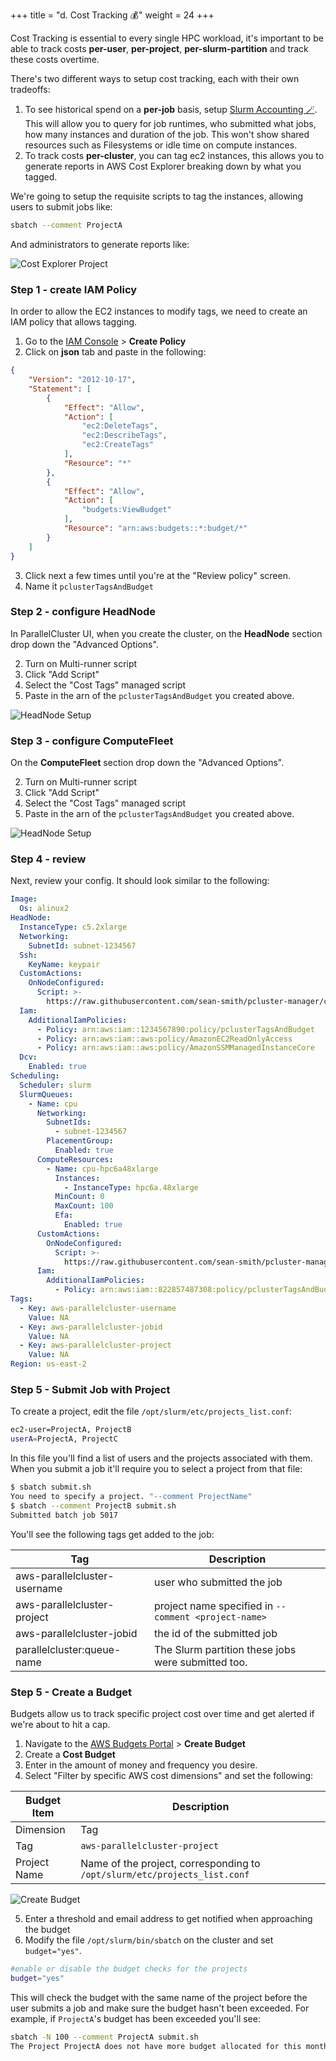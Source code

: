 +++
title = "d. Cost Tracking 💰"
weight = 24
+++

Cost Tracking is essential to every single HPC workload, it's important to be able to track costs **per-user**, **per-project**, **per-slurm-partition** and track these costs overtime.

There's two different ways to setup cost tracking, each with their own tradeoffs:

1. To see historical spend on a **per-job** basis, setup [Slurm Accounting 🪄](02-slurm-accounting.html). This will allow you to query for job runtimes, who submitted what jobs, how many instances and duration of the job. This won't show shared resources such as Filesystems or idle time on compute instances.
2. To track costs **per-cluster**, you can tag ec2 instances, this allows you to generate reports in AWS Cost Explorer breaking down by what you tagged.

We're going to setup the requisite scripts to tag the instances, allowing users to submit jobs like:

```bash
sbatch --comment ProjectA
```

And administrators to generate reports like:

![Cost Explorer Project](04-cost-tracking/cost-explorer-project.png)

### Step 1 - create IAM Policy

In order to allow the EC2 instances to modify tags, we need to create an IAM policy that allows tagging.

1. Go to the [IAM Console](https://console.aws.amazon.com/iamv2/home#/policies) > **Create Policy**
2. Click on **json** tab and paste in the following:

```json
{
    "Version": "2012-10-17",
    "Statement": [
        {
            "Effect": "Allow",
            "Action": [
                "ec2:DeleteTags",
                "ec2:DescribeTags",
                "ec2:CreateTags"
            ],
            "Resource": "*"
        },
        {
            "Effect": "Allow",
            "Action": [
                "budgets:ViewBudget"
            ],
            "Resource": "arn:aws:budgets::*:budget/*"
        }
    ]
}
```
3. Click next a few times until you're at the "Review policy" screen.
4. Name it `pclusterTagsAndBudget`

### Step 2 - configure HeadNode

In ParallelCluster UI, when you create the cluster, on the **HeadNode** section drop down the "Advanced Options".

2. Turn on Multi-runner script
3. Click "Add Script"
4. Select the "Cost Tags" managed script
5. Paste in the arn of the `pclusterTagsAndBudget` you created above. 

![HeadNode Setup](04-cost-tracking/cost-tags-headnode.png)

### Step 3 - configure ComputeFleet

On the **ComputeFleet** section drop down the "Advanced Options".

2. Turn on Multi-runner script
3. Click "Add Script"
4. Select the "Cost Tags" managed script
5. Paste in the arn of the `pclusterTagsAndBudget` you created above. 

![HeadNode Setup](04-cost-tracking/cost-tags-computefleet.png)

### Step 4 - review

Next, review your config. It should look similar to the following:

```yaml
Image:
  Os: alinux2
HeadNode:
  InstanceType: c5.2xlarge
  Networking:
    SubnetId: subnet-1234567
  Ssh:
    KeyName: keypair
  CustomActions:
    OnNodeConfigured:
      Script: >-
        https://raw.githubusercontent.com/sean-smith/pcluster-manager/cost-explorer/resources/scripts/cost-tags.sh
  Iam:
    AdditionalIamPolicies:
      - Policy: arn:aws:iam::1234567890:policy/pclusterTagsAndBudget
      - Policy: arn:aws:iam::aws:policy/AmazonEC2ReadOnlyAccess
      - Policy: arn:aws:iam::aws:policy/AmazonSSMManagedInstanceCore
  Dcv:
    Enabled: true
Scheduling:
  Scheduler: slurm
  SlurmQueues:
    - Name: cpu
      Networking:
        SubnetIds:
          - subnet-1234567
        PlacementGroup:
          Enabled: true
      ComputeResources:
        - Name: cpu-hpc6a48xlarge
          Instances:
            - InstanceType: hpc6a.48xlarge
          MinCount: 0
          MaxCount: 100
          Efa:
            Enabled: true
      CustomActions:
        OnNodeConfigured:
          Script: >-
            https://raw.githubusercontent.com/sean-smith/pcluster-manager/cost-explorer/resources/scripts/cost-tags.sh
      Iam:
        AdditionalIamPolicies:
          - Policy: arn:aws:iam::822857487308:policy/pclusterTagsAndBudget
Tags:
  - Key: aws-parallelcluster-username
    Value: NA
  - Key: aws-parallelcluster-jobid
    Value: NA
  - Key: aws-parallelcluster-project
    Value: NA
Region: us-east-2
```

### Step 5 - Submit Job with Project

To create a project, edit the file `/opt/slurm/etc/projects_list.conf`:

```bash
ec2-user=ProjectA, ProjectB
userA=ProjectA, ProjectC
```

In this file you'll find a list of users and the projects associated with them. When you submit a job it'll require you to select a project from that file:

```bash
$ sbatch submit.sh
You need to specify a project. "--comment ProjectName"
$ sbatch --comment ProjectB submit.sh
Submitted batch job 5017
```

You'll see the following tags get added to the job:

| Tag                          | Description                                          |
|------------------------------|------------------------------------------------------|
| aws-parallelcluster-username | user who submitted the job                           |
| aws-parallelcluster-project  | project name specified in `--comment <project-name>` |
| aws-parallelcluster-jobid    | the id of the submitted job                          |
| parallelcluster:queue-name    | The Slurm partition these jobs were submitted too.                         |

### Step 5 - Create a Budget

Budgets allow us to track specific project cost over time and get alerted if we're about to hit a cap.

1. Navigate to the [AWS Budgets Portal](https://console.aws.amazon.com/billing/home?#/budgets/create) > **Create Budget**
2. Create a **Cost Budget**
3. Enter in the amount of money and frequency you desire.
4. Select "Filter by specific AWS cost dimensions" and set the following:

| Budget Item    | Description                                                               |
|----------------|---------------------------------------------------------------------------|
| Dimension | Tag                                             |
| Tag            | `aws-parallelcluster-project`                                             |
| Project Name   | Name of the project, corresponding to `/opt/slurm/etc/projects_list.conf` |

![Create Budget](04-cost-tracking/create-budget.png)

5. Enter a threshold and email address to get notified when approaching the budget
6. Modify the file `/opt/slurm/bin/sbatch` on the cluster and set `budget="yes"`. 

```bash
#enable or disable the budget checks for the projects
budget="yes"
```

This will check the budget with the same name of the project before the user submits a job and make sure the budget hasn't been exceeded. For example, if `ProjectA`'s budget has been exceeded you'll see:

```bash
sbatch -N 100 --comment ProjectA submit.sh
The Project ProjectA does not have more budget allocated for this month.
```
